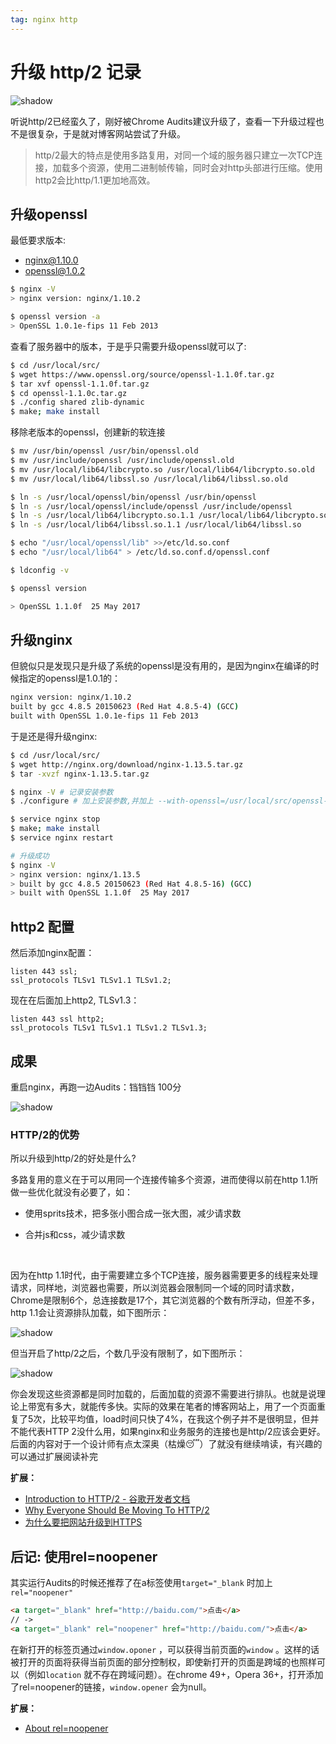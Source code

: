 ```yaml
---
tag: nginx http
---
```




# 升级 http/2 记录

![shadow](http://qn.canisminor.cc/2017-09-24-031221.jpg)



听说http/2已经蛮久了，刚好被Chrome Audits建议升级了，查看一下升级过程也不是很复杂，于是就对博客网站尝试了升级。



> http/2最大的特点是使用多路复用，对同一个域的服务器只建立一次TCP连接，加载多个资源，使用二进制帧传输，同时会对http头部进行压缩。使用http2会比http/1.1更加地高效。



## 升级openssl



最低要求版本:

- nginx@1.10.0
- openssl@1.0.2



```bash
$ nginx -V
> nginx version: nginx/1.10.2

$ openssl version -a 
> OpenSSL 1.0.1e-fips 11 Feb 2013
```



查看了服务器中的版本，于是乎只需要升级openssl就可以了:



```bash
$ cd /usr/local/src/
$ wget https://www.openssl.org/source/openssl-1.1.0f.tar.gz 
$ tar xvf openssl-1.1.0f.tar.gz
$ cd openssl-1.1.0c.tar.gz
$ ./config shared zlib-dynamic
$ make; make install
```



移除老版本的openssl，创建新的软连接

```bash
$ mv /usr/bin/openssl /usr/bin/openssl.old
$ mv /usr/include/openssl /usr/include/openssl.old
$ mv /usr/local/lib64/libcrypto.so /usr/local/lib64/libcrypto.so.old
$ mv /usr/local/lib64/libssl.so /usr/local/lib64/libssl.so.old

$ ln -s /usr/local/openssl/bin/openssl /usr/bin/openssl
$ ln -s /usr/local/openssl/include/openssl /usr/include/openssl
$ ln -s /usr/local/lib64/libcrypto.so.1.1 /usr/local/lib64/libcrypto.so
$ ln -s /usr/local/lib64/libssl.so.1.1 /usr/local/lib64/libssl.so

$ echo "/usr/local/openssl/lib" >>/etc/ld.so.conf 
$ echo "/usr/local/lib64" > /etc/ld.so.conf.d/openssl.conf

$ ldconfig -v

$ openssl version

> OpenSSL 1.1.0f  25 May 2017
```



## 升级nginx



但貌似只是发现只是升级了系统的openssl是没有用的，是因为nginx在编译的时候指定的openssl是1.0.1的：

```bash
nginx version: nginx/1.10.2
built by gcc 4.8.5 20150623 (Red Hat 4.8.5-4) (GCC) 
built with OpenSSL 1.0.1e-fips 11 Feb 2013
```



于是还是得升级nginx:

```bash
$ cd /usr/local/src/
$ wget http://nginx.org/download/nginx-1.13.5.tar.gz
$ tar -xvzf nginx-1.13.5.tar.gz

$ nginx -V # 记录安装参数
$ ./configure # 加上安装参数,并加上 --with-openssl=/usr/local/src/openssl-1.1.0f

$ service nginx stop
$ make; make install
$ service nginx restart

# 升级成功
$ nginx -V
> nginx version: nginx/1.13.5
> built by gcc 4.8.5 20150623 (Red Hat 4.8.5-16) (GCC) 
> built with OpenSSL 1.1.0f  25 May 2017
```



## http2 配置



然后添加nginx配置：

```white
listen 443 ssl;
ssl_protocols TLSv1 TLSv1.1 TLSv1.2;
```

现在在后面加上http2, TLSv1.3：

```white
listen 443 ssl http2;
ssl_protocols TLSv1 TLSv1.1 TLSv1.2 TLSv1.3;
```



## 成果



重启nginx，再跑一边Audits：铛铛铛 100分

![shadow](http://qn.canisminor.cc/2017-09-24-053335.jpg)



### HTTP/2的优势

所以升级到http/2的好处是什么?



多路复用的意义在于可以用同一个连接传输多个资源，进而使得以前在http 1.1所做一些优化就没有必要了，如：



- 使用sprits技术，把多张小图合成一张大图，减少请求数

- 合并js和css，减少请求数

  ​

因为在http 1.1时代，由于需要建立多个TCP连接，服务器需要更多的线程来处理请求，同样地，浏览器也需要，所以浏览器会限制同一个域的同时请求数，Chrome是限制6个，总连接数是17个，其它浏览器的个数有所浮动，但差不多，http 1.1会让资源排队加载，如下图所示：



![shadow](http://qn.canisminor.cc/2017-09-24-054230.jpg)



但当开启了http/2之后，个数几乎没有限制了，如下图所示：



![shadow](http://qn.canisminor.cc/2017-09-24-054246.jpg)



你会发现这些资源都是同时加载的，后面加载的资源不需要进行排队。也就是说理论上带宽有多大，就能传多快。实际的效果在笔者的博客网站上，用了一个页面重复了5次，比较平均值，load时间只快了4%，在我这个例子并不是很明显，但并不能代表HTTP 2没什么用，如果nginx和业务服务的连接也是http/2应该会更好。后面的内容对于一个设计师有点太深奥（枯燥😴）了就没有继续啃读，有兴趣的可以通过扩展阅读补完



**扩展：**



- [Introduction to HTTP/2 - 谷歌开发者文档](https://link.juejin.im/?target=https%3A%2F%2Fdevelopers.google.com%2Fweb%2Ffundamentals%2Fperformance%2Fhttp2%2F)
- [Why Everyone Should Be Moving To HTTP/2](https://link.juejin.im/?target=http%3A%2F%2Fsearchengineland.com%2Feveryone-moving-http2-236716)
- [为什么要把网站升级到HTTPS](https://link.juejin.im/?target=https%3A%2F%2Ffed.renren.com%2F2017%2F09%2F03%2Fupgrade-to-https%2F)



## 后记: 使用rel=noopener



其实运行Audits的时候还推荐了在a标签使用`target="_blank` 时加上 `rel="noopener"` 



```html
<a target="_blank" href="http://baidu.com/">点击</a>
// ->
<a target="_blank" rel="noopener" href="http://baidu.com/">点击</a>
```



在新打开的标签页通过`window.oponer` ，可以获得当前页面的`window` 。这样的话被打开的页面将获得当前页面的部分控制权，即使新打开的页面是跨域的也照样可以（例如`location` 就不存在跨域问题）。在chrome 49+，Opera 36+，打开添加了rel=noopener的链接，`window.opener` 会为null。



**扩展：**



- [About rel=noopener](https://mathiasbynens.github.io/rel-noopener/)